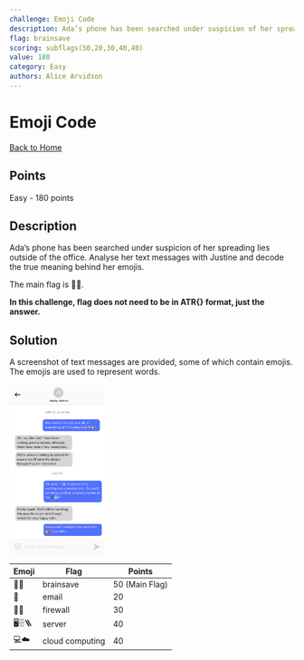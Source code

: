 ```yaml
---
challenge: Emoji Code
description: Ada’s phone has been searched under suspicion of her spreading lies outside of the office. Analyse her text messages with Justine and decode the true meaning behind her emojis.\nThe main flag is 🧠💾.\n**In this challenge, flag does not need to be in ATR{} format, just the answer.**
flag: brainsave
scoring: subflags(50,20,30,40,40)
value: 180
category: Easy
authors: Alice Arvidson
---
```


# Emoji Code

[Back to Home](../../README.md)

## Points

Easy - 180 points

## Description

Ada’s phone has been searched under suspicion of her spreading lies outside of the office. Analyse her text messages with Justine and decode the true meaning behind her emojis.

The main flag is 🧠💾.

**In this challenge, flag does not need to be in ATR{} format, just the answer.**

## Solution

A screenshot of text messages are provided, some of which contain emojis. The emojis are used to represent words.

<img src="./screenshot.png" alt="Text Messages" height="300px" />

| Emoji | Flag | Points |
|-------|------|--------|
| 💾🧠 | brainsave | 50 (Main Flag) |
| 📨 | email | 20 |
| 🧱🔥 | firewall | 30 |
| 🖥️🗄️🪜 | server | 40 |
| 💻☁️ | cloud computing | 40 |
